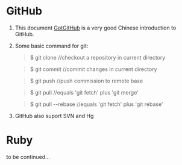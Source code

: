 # GitHub

1. This document [GotGitHub](http://www.worldhello.net/gotgithub/index.html) is a very good Chinese introduction to GitHub.

1. Some basic command for git:
    >$ git clone //checkout a repository in current directory

    >$ git commit //commit changes in current directory

    >$ git push //push commission to remote base

    >$ git pull //equals 'git fetch' plus 'git merge'

    >$ git pull --rebase //equals 'git fetch' plus 'git rebase'

1. GitHub also suport SVN and Hg

# Ruby
to be continued...  
